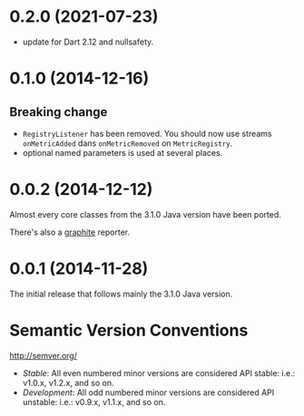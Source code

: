 # 0.2.0 (2021-07-23)

- update for Dart 2.12 and nullsafety.

# 0.1.0 (2014-12-16)

## Breaking change

- `RegistryListener` has been removed. You should now use streams
`onMetricAdded` dans `onMetricRemoved` on `MetricRegistry`.
- optional named parameters is used at several places.

# 0.0.2 (2014-12-12)

Almost every core classes from the 3.1.0 Java version have been ported.

There's also a [graphite](http://graphite.wikidot.com/) reporter.

# 0.0.1 (2014-11-28)

The initial release that follows mainly the 3.1.0 Java version.

# Semantic Version Conventions

http://semver.org/

- *Stable*:  All even numbered minor versions are considered API stable:
  i.e.: v1.0.x, v1.2.x, and so on.
- *Development*: All odd numbered minor versions are considered API unstable:
  i.e.: v0.9.x, v1.1.x, and so on.
